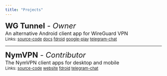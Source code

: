 ```yaml
---
title: "Projects"
---
```


<font size="5"> **WG Tunnel** *- Owner* </font> \
<font size="3"> An alternative Android client app for WireGuard VPN </font> \
<font size="2">Links: [source-code](https://github.com/zaneschepke/wgtunnel)
    [docs](https://zaneschepke.com/wgtunnel-docs/overview.html)
    [fdroid](https://f-droid.org/en/packages/com.zaneschepke.wireguardautotunnel/)
    [google-play](https://play.google.com/store/apps/details?id=com.zaneschepke.wireguardautotunnel)
    [telegram-chat](https://github.com/zaneschepke/wgtunnel)
</font>

---

<font size="5"> **NymVPN** *- Contributor* </font> \
<font size="3"> The NymVPN client apps for desktop and mobile </font> \
<font size="2">Links: [source-code](https://github.com/nymtech/nym-vpn-client)
    [website](https://nymvpn.com/en)
    [fdroid](https://github.com/nymtech/fdroid)
    [telegram-chat](https://t.me/nymchan/)
</font>
